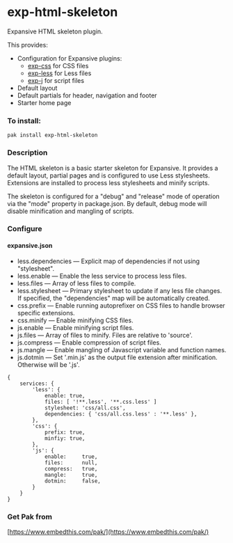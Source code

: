exp-html-skeleton
===

Expansive HTML skeleton plugin.

This provides:

 * Configuration for Expansive plugins: 
    * [exp-css](https://github.com/embedthis/exp-css) for CSS files
    * [exp-less](https://github.com/embedthis/exp-less) for Less files
    * [exp-j](https://github.com/embedthis/exp-js) for script files
 * Default layout 
 * Default partials for header, navigation and footer
 * Starter home page

### To install:

    pak install exp-html-skeleton

### Description

The HTML skeleton is a basic starter skeleton for Expansive. It provides a default layout, partial pages and is configured to use Less stylesheets. Extensions are installed to process less stylesheets and minify scripts.

The skeleton is configured for a "debug" and "release" mode of operation via the "mode" property in package.json. By default, debug mode will disable minification and mangling of scripts.

### Configure

#### expansive.json

* less.dependencies &mdash; Explicit map of dependencies if not using "stylesheet". 
* less.enable &mdash; Enable the less service to process less files.
* less.files &mdash; Array of less files to compile.
* less.stylesheet &mdash; Primary stylesheet to update if any less file changes.
    If specified, the "dependencies" map will be automatically created. 
* css.prefix &mdash; Enable running autoprefixer on CSS files to handle browser specific extensions.
* css.minify &mdash; Enable minifying CSS files.
* js.enable &mdash; Enable minifying script files.
* js.files &mdash; Array of files to minify. Files are relative to 'source'.
* js.compress &mdash; Enable compression of script files.
* js.mangle &mdash; Enable mangling of Javascript variable and function names.
* js.dotmin &mdash; Set '.min.js' as the output file extension after minification. Otherwise will be '.js'.

```
{
    services: {
        'less': {
            enable: true,
            files: [ '!**.less', '**.css.less' ]
            stylesheet: 'css/all.css',
            dependencies: { 'css/all.css.less' : '**.less' },
        },
        'css': {
            prefix: true,
            minfiy: true,
        },
        'js': {
            enable:     true,
            files:      null,
            compress:   true,
            mangle:     true,
            dotmin:     false,
        }
    }
}
```

### Get Pak from

[https://www.embedthis.com/pak/](https://www.embedthis.com/pak/)
